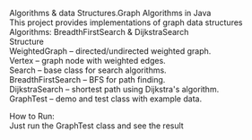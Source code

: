 Algorithms & data Structures.Graph Algorithms in Java            
This project provides implementations of graph data structures            
Algorithms: BreadthFirstSearch & DijkstraSearch        
Structure          
WeightedGraph<V> – directed/undirected weighted graph.            
Vertex<V> – graph node with weighted edges.        
Search<V> – base class for search algorithms.        
BreadthFirstSearch<V> – BFS for path finding.          
DijkstraSearch<V> – shortest path using Dijkstra's algorithm.          
GraphTest – demo and test class with example data.          

              
How to Run:                
Just run the GraphTest class and see the result        
